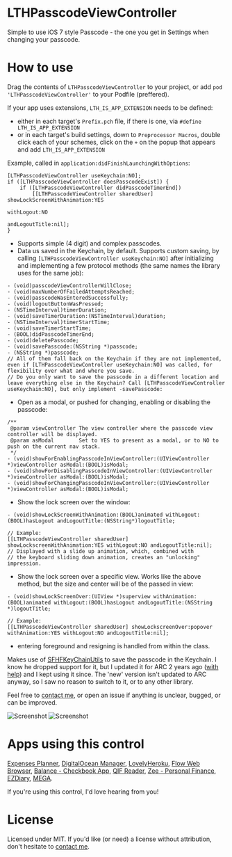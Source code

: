 # LTHPasscodeViewController
Simple to use iOS 7 style Passcode - the one you get in Settings when changing your passcode.

# How to use
Drag the contents of `LTHPasscodeViewController` to your project, or add `pod 'LTHPasscodeViewController'` to your Podfile (preffered).

If your app uses extensions, `LTH_IS_APP_EXTENSION` needs to be defined:

* either in each target's `Prefix.pch` file, if there is one, via `#define LTH_IS_APP_EXTENSION`
* or in each target's build settings, down to `Preprocessor Macros`, double click each of your schemes, click on the `+` on the popup that appears and add `LTH_IS_APP_EXTENSION`

Example, called in `application:didFinishLaunchingWithOptions`:

```objc
[LTHPasscodeViewController useKeychain:NO];
if ([LTHPasscodeViewController doesPasscodeExist]) {
	if ([LTHPasscodeViewController didPasscodeTimerEnd])
		[[LTHPasscodeViewController sharedUser] showLockScreenWithAnimation:YES
                                                                 withLogout:NO
                                                             andLogoutTitle:nil];
}
```

* Supports simple (4 digit) and complex passcodes.
* Data us saved in the Keychain, by default. Supports custom saving, by calling `[LTHPasscodeViewController useKeychain:NO]` after initializing and implementing a few protocol methods (the same names the library uses for the same job):

```objc
- (void)passcodeViewControllerWillClose;
- (void)maxNumberOfFailedAttemptsReached;
- (void)passcodeWasEnteredSuccessfully;
- (void)logoutButtonWasPressed;
- (NSTimeInterval)timerDuration;
- (void)saveTimerDuration:(NSTimeInterval)duration;
- (NSTimeInterval)timerStartTime;
- (void)saveTimerStartTime;
- (BOOL)didPasscodeTimerEnd;
- (void)deletePasscode;
- (void)savePasscode:(NSString *)passcode;
- (NSString *)passcode;
// All of them fall back on the Keychain if they are not implemented, even if [LTHPasscodeViewController useKeychain:NO] was called, for flexibility over what and where you save.
// Do you only want to save the passcode in a different location and leave everything else in the Keychain? Call [LTHPasscodeViewController useKeychain:NO], but only implement -savePasscode:
```

* Open as a modal, or pushed for changing, enabling or disabling the passcode:

```objc
/**
 @param	viewController The view controller where the passcode view controller will be displayed.
 @param asModal        Set to YES to present as a modal, or to NO to push on the current nav stack.
 */
- (void)showForEnablingPasscodeInViewController:(UIViewController *)viewController asModal:(BOOL)isModal;
- (void)showForDisablingPasscodeInViewController:(UIViewController *)viewController asModal:(BOOL)isModal;
- (void)showForChangingPasscodeInViewController:(UIViewController *)viewController asModal:(BOOL)isModal;
```

* Show the lock screen over the window:

```objc
- (void)showLockScreenWithAnimation:(BOOL)animated withLogout:(BOOL)hasLogout andLogoutTitle:(NSString*)logoutTitle;

// Example:
[[LTHPasscodeViewController sharedUser] showLockscreenWithAnimation:YES withLogout:NO andLogoutTitle:nil];
// Displayed with a slide up animation, which, combined with
// the keyboard sliding down animation, creates an "unlocking" impression.
```

* Show the lock screen over a specific view. Works like the above method, but the size and center will be of the passed in view:

```objc
- (void)showLockScreenOver:(UIView *)superview withAnimation:(BOOL)animated withLogout:(BOOL)hasLogout andLogoutTitle:(NSString *)logoutTitle;

// Example:
[[LTHPasscodeViewController sharedUser] showLockscreenOver:popover withAnimation:YES withLogout:NO andLogoutTitle:nil];
```

* entering foreground and resigning is handled from within the class.


Makes use of [SFHFKeyChainUtils](https://github.com/ldandersen/scifihifi-iphone) to save the passcode in the Keychain. I know he dropped support for it, but I updated it for ARC 2 years ago ([with help](http://stackoverflow.com/questions/7663443/sfhfkeychainutils-ios-keychain-arc-compatible)) and I kept using it since. The 'new' version isn't updated to ARC anyway, so I saw no reason to switch to it, or to any other library.

Feel free to [contact me](mailto:roland@rolandleth.com), or open an issue if anything is unclear, bugged, or can be improved.

![Screenshot](https://rolandleth.com/images/ios7-style-passcode/screenshot.png)   ![Screenshot](https://rolandleth.com/images/ios7-style-passcode/change-passcode-screenshot.png)

# Apps using this control
[Expenses Planner](https://itunes.apple.com/us/app/expenses-planner-reminders/id669431471?mt=8), [DigitalOcean Manager](https://itunes.apple.com/us/app/digitalocean-manager/id633128302?mt=8), [LovelyHeroku](https://itunes.apple.com/us/app/lovelyheroku/id706287663?mt=8&uo=4), [Flow Web Browser](https://itunes.apple.com/us/app/flow-web-browser-downloader/id705536564?mt=8), [Balance - Checkbook App](https://itunes.apple.com/US/app/id854362248), [QIF Reader](https://itunes.apple.com/us/app/qif-reader/id374178932?mt=8), [Zee - Personal Finance](https://itunes.apple.com/us/app/zee-personal-finance/id422694086?mt=8), [EZDiary](https://itunes.apple.com/us/app/ezdiary-my-diary/id1128083826?ls=1&mt=8), [MEGA](https://itunes.apple.com/us/app/mega/id706857885?mt=8).

If you're using this control, I'd love hearing from you!

# License
Licensed under MIT. If you'd like (or need) a license without attribution, don't hesitate to [contact me](mailto:roland@rolandleth.com).
